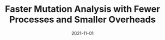 ---
title: "Faster Mutation Analysis with Fewer Processes and Smaller Overheads"
collection: publications
date: 2021-11-01
venue: 'x' # 'ASE\'21: 36th IEEE/ACM International Conference on Automated Software Engineering' 
paperurl: 'http://academicpages.github.io/files/paper1.pdf'
citation: 'Your Name, You. (2009). &quot;Paper Title Number 1.&quot; <i>Journal 1</i>. 1(1).'
---